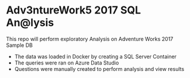 # Adv3ntureWork5 2017 SQL An@lysis

This repo will perform exploratory Analysis on Adventure Works 2017 Sample DB
- The data was loaded in Docker by creating a SQL Server Container 
- The queries were ran on Azure Data Studio
- Questions were manually created to perform analysis and view results 
